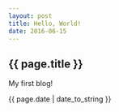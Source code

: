 ```yaml
---
layout: post
title: Hello, World!
date: 2016-06-15
---
```

<h2>{{ page.title }}</h2>
<p>My first blog!</p>
<p>{{ page.date | date_to_string }}</p>
